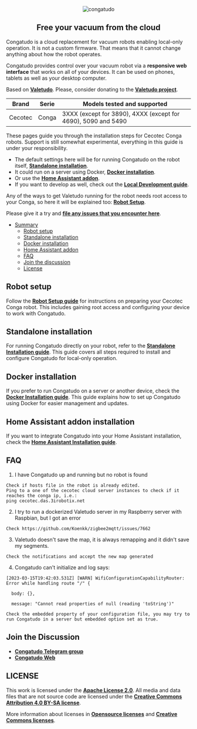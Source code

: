 <div align="center">
  <img src="https://raw.githubusercontent.com/congatudo/Congatudo/master/frontend/src/assets/icons/congatudo_logo_with_name.svg" alt="congatudo">
  <h2>Free your vacuum from the cloud</h2>
</div>

Congatudo is a cloud replacement for vacuum robots enabling local-only operation. It is not a custom firmware.
That means that it cannot change anything about how the robot operates.

Congatudo provides control over your vacuum robot via a **responsive web interface** that works on all of your devices.
It can be used on phones, tablets as well as your desktop computer.

Based on **[Valetudo](https://valetudo.cloud/)**. Please, consider donating to the **[Valetudo project](https://github.com/sponsors/Hypfer)**.

| Brand   | Serie | Models tested and supported                                   |
|---------|-------|---------------------------------------------------------------|
| Cecotec | Conga | 3XXX (except for 3890), 4XXX (except for 4690), 5090 and 5490 |

These pages guide you through the installation steps for Cecotec Conga robots.
Support is still somewhat experimental, everything in this guide is under your responsibility.

- The default settings here will be for running Congatudo on the robot itself, **[Standalone installation](https://congatudo.cloud/installation/standalone-installation/)**.
- It could run on a server using Docker, **[Docker installation](https://congatudo.cloud/installation/docker-installation/)**.
- Or use the **[Home Assistant addon](https://congatudo.cloud/installation/home-assistant-installation/)**.
- If you want to develop as well, check out the **[Local Development guide](https://congatudo.cloud/development/building-and-modifying-congatudo/)**.

Any of the ways to get Valetudo running for the robot needs root access to your Conga, so here it will be explained too: **[Robot Setup](#robot-setup)**.

Please give it a try and **[file any issues that you encounter here](https://github.com/congatudo/Congatudo/issues)**.

- [Summary](#)
  - [Robot setup](#robot-setup)
  - [Standalone installation](#standalone-installation)
  - [Docker installation](#docker-installation)
  - [Home Assistant addon](#home-assistant-addon-installation)
  - [FAQ](#faq)
  - [Join the discussion](#join-the-Discussion)
  - [License](#license)

## Robot setup
Follow the **[Robot Setup guide](https://congatudo.cloud/installation/robot-setup/)** for instructions on preparing your Cecotec Conga robot. This includes gaining root access and configuring your device to work with Congatudo.

## Standalone installation
For running Congatudo directly on your robot, refer to the **[Standalone Installation guide](https://congatudo.cloud/installation/standalone-installation/)**. This guide covers all steps required to install and configure Congatudo for local-only operation.

## Docker installation
If you prefer to run Congatudo on a server or another device, check the **[Docker Installation guide](https://congatudo.cloud/installation/docker-installation/)**. This guide explains how to set up Congatudo using Docker for easier management and updates.

## Home Assistant addon installation
If you want to integrate Congatudo into your Home Assistant installation, check the **[Home Assistant Installation guide](https://congatudo.cloud/installation/home-assistant-installation/)**.

## FAQ
1. I have Congatudo up and running but no robot is found
```
Check if hosts file in the robot is already edited.
Ping to a one of the cecotec cloud server instances to check if it reaches the conga ip, i.e.:
ping cecotec.das.3irobotix.net
```
2. I try to run a dockerized Valetudo server in my Raspberry server with Raspbian, but I got an error
```
Check https://github.com/Koenkk/zigbee2mqtt/issues/7662
```
3. Valetudo doesn't save the map, it is always remapping and it didn't save my segments.
```
Check the notifications and accept the new map generated
```
4. Congatudo can't initialize and log says:
```shell
[2023-03-15T19:42:03.531Z] [WARN] WifiConfigurationCapabilityRouter: Error while handling route "/" {

  body: {},

  message: "Cannot read properties of null (reading 'toString')"
```
```
Check the embedded property of your configuration file, you may try to run Congatudo in a server but embedded option set as true.
```

## Join the Discussion
* **[Congatudo Telegram group](https://t.me/congatudo)**
* **[Congatudo Web](https://congatudo.cloud)**

## LICENSE
This work is licensed under the **[Apache License 2.0](https://github.com/congatudo/Congatudo/blob/master/LICENSE)**. All media and data files that are not source code are licensed under the **[Creative Commons Attribution 4.0 BY-SA license](https://creativecommons.org/licenses/by/4.0/)**.

More information about licenses in **[Opensource licenses](https://opensource.org/licenses/)** and **[Creative Commons licenses](https://creativecommons.org/licenses/)**.
